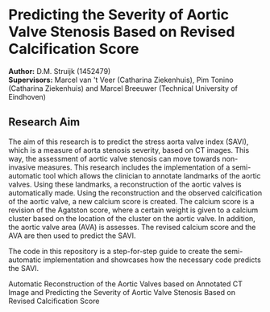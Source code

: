# Predicting the Severity of Aortic Valve Stenosis Based on Revised Calcification Score

**Author:** D.M. Struijk (1452479)  
**Supervisors:**  Marcel van 't Veer (Catharina Ziekenhuis), Pim Tonino (Catharina Ziekenhuis) and Marcel Breeuwer (Technical University of Eindhoven)

## Research Aim
The aim of this research is to predict the stress aorta valve index (SAVI), which is a measure of aorta stenosis severity, based on CT images. This way, the assessment of aortic valve stenosis can move towards non-invasive measures. This research includes the implementation of a semi-automatic tool which allows the clinician to annotate landmarks of the aortic valves. Using these landmarks, a reconstruction of the aortic valves is automatically made. Using the reconstruction and the observed calcification of the aortic valve, a new calcium score is created. The calcium score is a revision of the Agatston score, where a certain weight is given to a calcium cluster based on the location of the cluster on the aortic valve. In addition, the aortic valve area (AVA) is assesses. The revised calcium score and the AVA are then used to predict the SAVI. 

The code in this repository is a step-for-step guide to create the semi-automatic implementation and showcases how the necessary code predicts the SAVI. 

Automatic Reconstruction of the Aortic Valves based on Annotated CT Image and Predicting the Severity of Aortic Valve Stenosis Based on Revised Calcification Score

## 
